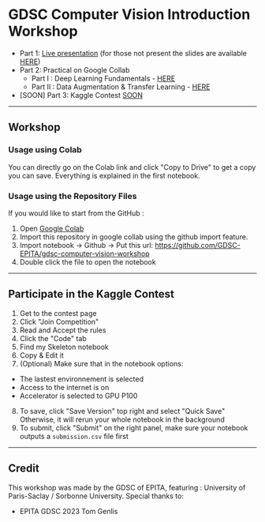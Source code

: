 # GDSC Computer Vision Introduction Workshop

- Part 1: [Live presentation](https://www.youtube.com/watch?v=???) (for those not present the slides are available [HERE](https://docs.google.com/presentation/d/1IeGImfbTVp6zxPsr657OTNxYNqEHkae8Qg9F53WCEoY/edit?usp=sharing))  
- Part 2: Practical on Google Collab
  - Part I : Deep Learning Fundamentals - [HERE](https://colab.research.google.com/drive/1by1TPMxVqE_SVR78ipIfYlOQ-TNTid3a?usp=sharing)
  - Part II : Data Augmentation & Transfer Learning - [HERE](https://colab.research.google.com/drive/1DFUZGYe6NboRGWJJgfG6SjEHNO6mi2E2?usp=sharing)
- [SOON] Part 3: Kaggle Contest [SOON]()

***

## Workshop

### Usage using Colab
You can directly go on the Colab link and click "Copy to Drive" to get a copy you can save.
Everything is explained in the first notebook.

### Usage using the Repository Files
If you would like to start from the GitHub :
1. Open [Google Colab](https://colab.research.google.com/)  
2. Import this repository in google collab using the github import feature.
3. Import notebook -> Github -> Put this url: https://github.com/GDSC-EPITA/gdsc-computer-vision-workshop
4. Double click the file to open the notebook

***

## Participate in the Kaggle Contest
1. Get to the contest page
2. Click "Join Competition"
3. Read and Accept the rules
4. Click the "Code" tab
5. Find my Skeleton notebook
6. Copy & Edit it
7. (Optional)
  Make sure that in the notebook options:
 - The lastest environnement is selected
 - Access to the internet is on
 - Accelerator is selected to GPU P100
8. To save, click "Save Version" top right and select "Quick Save"
   Otherwise, it will rerun your whole notebook in the background
9. To submit, click "Submit" on the right panel, make sure your notebook outputs a
  `submission.csv` file first

***

## Credit
This workshop was made by the GDSC of EPITA, featuring : University of Paris-Saclay / Sorbonne University.
Special thanks to:
- EPITA GDSC 2023 Tom Genlis
